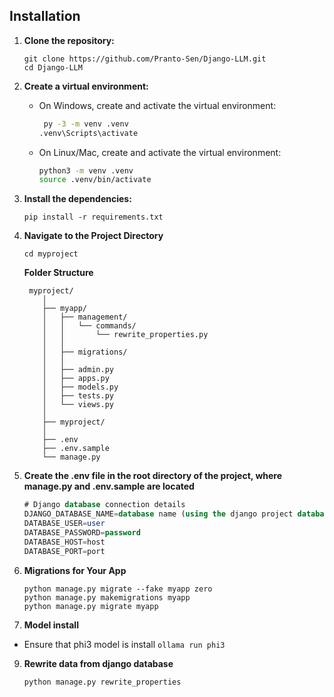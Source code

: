 ## Installation

1. **Clone the repository:**
    ```
    git clone https://github.com/Pranto-Sen/Django-LLM.git
    cd Django-LLM
    ```

2. **Create a virtual environment:**

    - On Windows, create and activate the virtual environment:
      ```bash
       py -3 -m venv .venv
      .venv\Scripts\activate
      ```

    - On Linux/Mac, create and activate the virtual environment:
      ```bash
      python3 -m venv .venv
      source .venv/bin/activate
      ```


3. **Install the dependencies:**
    ```
    pip install -r requirements.txt
    ```

4. **Navigate to the Project Directory**
    ```
    cd myproject
    ```
   **Folder Structure**

    ```
     myproject/
        │
        ├── myapp/
        │   ├── management/
        │   │   └── commands/
        │   │       └── rewrite_properties.py
        │   │
        │   ├── migrations/
        │   │
        │   ├── admin.py
        │   ├── apps.py
        │   ├── models.py
        │   ├── tests.py
        │   └── views.py
        │
        ├── myproject/
        │ 
        ├── .env
        ├── .env.sample
        └── manage.py

    ```

6. **Create the .env file in the root directory of the project, where manage.py and .env.sample are located** 
    
      ```sql
      # Django database connection details
      DJANGO_DATABASE_NAME=database name (using the django project database name)
      DATABASE_USER=user
      DATABASE_PASSWORD=password
      DATABASE_HOST=host
      DATABASE_PORT=port      
      ```
      
7. **Migrations for Your App**
    ```
    python manage.py migrate --fake myapp zero
    python manage.py makemigrations myapp
    python manage.py migrate myapp
    ```
8. **Model install**
  - Ensure that phi3 model is install
   `ollama run phi3`

9. **Rewrite data from django database**
    ```
    python manage.py rewrite_properties
    ```
